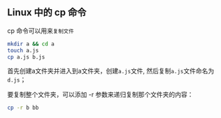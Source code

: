 ##  Linux 中的 cp 命令

cp 命令可以用来`复制文件`

```bash
mkdir a && cd a
touch a.js
cp a.js b.js
```

首先创建a文件夹并进入到a文件夹，创建`a.js`文件, 然后复制`a.js`文件命名为`d.js`；


要复制整个文件夹，可以添加 -r 参数来递归复制那个文件夹的内容：

```bash
cp -r b bb
```